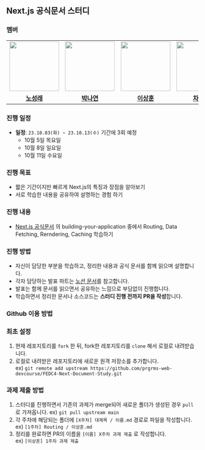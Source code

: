 ## Next.js 공식문서 스터디

### 멤버

<table>
 <tr>
    <td align="center"><a href="https://github.com/nsr1349"><img src="https://avatars.githubusercontent.com/nsr1349" width="130px;" alt=""></a></td>
    <td align="center"><a href="https://github.com/nayeon-hub"><img src="https://avatars.githubusercontent.com/nayeon-hub" width="130px;" alt=""></a></td>
    <td align="center"><a href="https://github.com/bbearcookie"><img src="https://avatars.githubusercontent.com/bbearcookie" width="130px;" alt=""></a></td>
    <td align="center"><a href="https://github.com/chasj0326"><img src="https://avatars.githubusercontent.com/chasj0326" width="130px;" alt=""></a></td>
  </tr>
  <tr>
    <td align="center"><a href="https://github.com/nsr1349"><b>노성래</b></a></td>
    <td align="center"><a href="https://github.com/nayeon-hub"><b>박나연</b></a></td>
    <td align="center"><a href="https://github.com/bbearcookie"><b>이상훈<b></b></a></td>
    <td align="center"><a href="https://github.com/chasj0326"><b>차세진</b></a></td>
  </tr>
</table>

### 진행 일정

- **일정**: `23.10.03(화) ~ 23.10.13(수)` 기간에 3회 예정
  - 10월 5일 목요일
  - 10월 8일 일요일
  - 10월 11일 수요일

### 진행 목표

- 짧은 기간이지만 빠르게 Next.js의 특징과 장점을 알아보기
- 서로 학습한 내용을 공유하여 설명하는 경험 하기

### 진행 내용

- [Next.js 공식문서](https://nextjs.org/docs/app/building-your-application) 의 building-your-application 중에서 Routing, Data Fetching, Rerndering, Caching 학습하기

### 진행 방법

- 자신이 담당한 부분을 학습하고, 정리한 내용과 공식 문서를 함께 읽으며 설명합니다.
- 각자 담당하는 발표 파트는 [노션 문서](https://www.notion.so/prgrms/Next-JS-c4de7ceb98aa40f4a796418bae5b91a8?pvs=4)를 참고합니다.
- 발표는 함께 문서를 읽으면서 공유하는 느낌으로 부담없이 진행합니다.
- 학습하면서 정리한 문서나 소스코드는 **스터디 진행 전까지 PR을 작성**합니다.

### Github 이용 방법

### 최초 설정

1. 현재 레포지토리를 `fork` 한 뒤, fork한 레포지토리를 `clone` 해서 로컬로 내려받습니다.
2. 로컬로 내려받은 레포지토리에 새로운 원격 저장소를 추가합니다.  
   ex) `git remote add upstream https://github.com/prgrms-web-devcourse/FEDC4-Next-Document-Study.git`

### 과제 제출 방법

1. 스터디를 진행하면서 기존의 과제가 merge되어 새로운 폴더가 생성된 경우 `pull` 로 가져옵니다.
   ex) `git pull upstream main`
2. 각 주차에 해당되는 폴더에 `[X주차] 대제목 / 이름.md` 경로로 파일을 작성합니다.  
   ex) `[1주차] Routing / 이상훈.md`
3. 정리를 완료하면 PR의 이름을 `[이름] X주차 과제 제출` 로 작성합니다.  
   ex) `[이상훈] 1주차 과제 제출`
